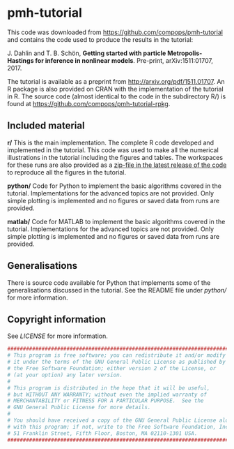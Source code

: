 # pmh-tutorial

This code was downloaded from https://github.com/compops/pmh-tutorial and contains the code used to produce the results in the tutorial:

J. Dahlin and T. B. Schön, **Getting started with particle Metropolis-Hastings for inference in nonlinear models**. Pre-print, arXiv:1511:01707, 2017. 

The tutorial is available as a preprint from http://arxiv.org/pdf/1511.01707. An R package is also provided on CRAN with the implementation of the tutorial in R. The source code (almost identical to the code in the subdirectory R/) is found at https://github.com/compops/pmh-tutorial-rpkg.

Included material
--------------
**r/** This is the main implementation. The complete R code developed and implemented in the tutorial. This code was used to make all the numerical illustrations in the tutorial including the figures and tables. The workspaces for these runs are also provided as a [zip-file in the latest release of the code](https://github.com/compops/pmh-tutorial/releases/latest) to reproduce all the figures in the tutorial. 

**python/** Code for Python to implement the basic algorithms covered in the tutorial. Implementations for the advanced topics are not provided. Only simple plotting is implemented and no figures or saved data from runs are provided.

**matlab/** Code for MATLAB to implement the basic algorithms covered in the tutorial. Implementations for the advanced topics are not provided. Only simple plotting is implemented and no figures or saved data from runs are provided.

Generalisations
--------------
There is source code available for Python that implements some of the generalisations discussed in the tutorial. See the README file under *python/* for more information.

Copyright information
--------------
See *LICENSE* for more information.

``` R
##############################################################################
# This program is free software; you can redistribute it and/or modify
# it under the terms of the GNU General Public License as published by
# the Free Software Foundation; either version 2 of the License, or
# (at your option) any later version.
#
# This program is distributed in the hope that it will be useful,
# but WITHOUT ANY WARRANTY; without even the implied warranty of
# MERCHANTABILITY or FITNESS FOR A PARTICULAR PURPOSE.  See the
# GNU General Public License for more details.
#
# You should have received a copy of the GNU General Public License along
# with this program; if not, write to the Free Software Foundation, Inc.,
# 51 Franklin Street, Fifth Floor, Boston, MA 02110-1301 USA.
##############################################################################
```
